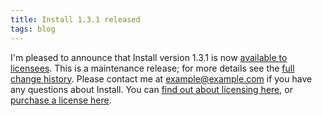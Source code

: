```yaml
---
title: Install 1.3.1 released
tags: blog
---
```


I'm pleased to announce that Install version 1.3.1 is now [available to licensees](http://wincent.dev/a/products/install/download/). This is a maintenance release; for more details see the [full change history](http://wincent.dev/a/products/install/history/). Please contact me at <example@example.com> if you have any questions about Install. You can [find out about licensing here](http://wincent.dev/a/products/install/licensing/), or [purchase a license here](https://wincent.dev/a/products/install/purchase/).

